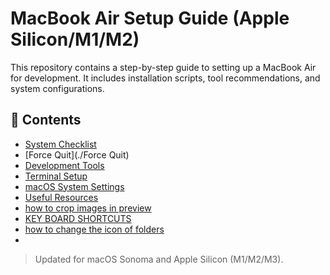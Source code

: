 # MacBook Air Setup Guide (Apple Silicon/M1/M2)

This repository contains a step-by-step guide to setting up a MacBook Air for development. It includes installation scripts, tool recommendations, and system configurations.

## 🧰 Contents
- [System Checklist](./setup-checklist.md)
- [Force Quit](./Force Quit)
- [Development Tools](./dev-tools.md)
- [Terminal Setup](./terminal-setup.md)
- [macOS System Settings](./mac-settings.md)
- [Useful Resources](./resources.md)
- [how to crop images in preview](./crop-in-preview.md)
- [KEY BOARD SHORTCUTS](./shortcuts)
- [how to change the  icon of folders](./change_icon_of_folders)
- 
> Updated for macOS Sonoma and Apple Silicon (M1/M2/M3).


